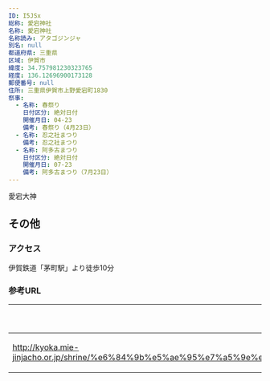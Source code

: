 ```yaml
---
ID: I5JSx
総称: 愛宕神社
名称: 愛宕神社
名称読み: アタゴジンジャ
別名: null
都道府県: 三重県
区域: 伊賀市
緯度: 34.757981230323765
経度: 136.12696900173128
郵便番号: null
住所: 三重県伊賀市上野愛宕町1830
祭事:
  - 名称: 春祭り
    日付区分: 絶対日付
    開催月日: 04-23
    備考: 春祭り（4月23日）
  - 名称: 忍之社まつり
    備考: 忍之社まつり
  - 名称: 阿多古まつり
    日付区分: 絶対日付
    開催月日: 07-23
    備考: 阿多古まつり（7月23日）
---
```


愛宕大神

## その他

### アクセス

伊賀鉄道「茅町駅」より徒歩10分

### 参考URL

| URL                                                                                                                                         | 説明   |
| ------------------------------------------------------------------------------------------------------------------------------------------- | ------ |
| http://kyoka.mie-jinjacho.or.jp/shrine/%e6%84%9b%e5%ae%95%e7%a5%9e%e7%a4%be%ef%bc%88%e4%b8%8a%e9%87%8e%e6%84%9b%e5%ae%95%e7%94%ba%ef%bc%89/ | 神社庁 |
